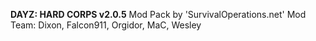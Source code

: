 
 **DAYZ: HARD CORPS v2.0.5**
 Mod Pack by 'SurvivalOperations.net'
 Mod Team: Dixon, Falcon911, Orgidor, MaC, Wesley

